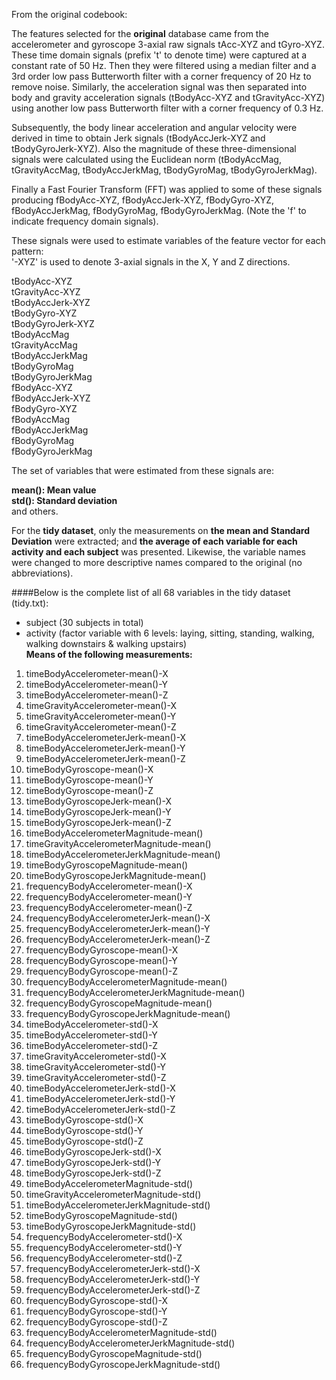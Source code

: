 From the original codebook:

The features selected for the **original** database came from the accelerometer and gyroscope 3-axial raw signals tAcc-XYZ and tGyro-XYZ. These time domain signals (prefix 't' to denote time) were captured at a constant rate of 50 Hz. Then they were filtered using a median filter and a 3rd order low pass Butterworth filter with a corner frequency of 20 Hz to remove noise. Similarly, the acceleration signal was then separated into body and gravity acceleration signals (tBodyAcc-XYZ and tGravityAcc-XYZ) using another low pass Butterworth filter with a corner frequency of 0.3 Hz. 

Subsequently, the body linear acceleration and angular velocity were derived in time to obtain Jerk signals (tBodyAccJerk-XYZ and tBodyGyroJerk-XYZ). Also the magnitude of these three-dimensional signals were calculated using the Euclidean norm (tBodyAccMag, tGravityAccMag, tBodyAccJerkMag, tBodyGyroMag, tBodyGyroJerkMag). 

Finally a Fast Fourier Transform (FFT) was applied to some of these signals producing fBodyAcc-XYZ, fBodyAccJerk-XYZ, fBodyGyro-XYZ, fBodyAccJerkMag, fBodyGyroMag, fBodyGyroJerkMag. (Note the 'f' to indicate frequency domain signals). 

These signals were used to estimate variables of the feature vector for each pattern:  
'-XYZ' is used to denote 3-axial signals in the X, Y and Z directions.

tBodyAcc-XYZ  
tGravityAcc-XYZ  
tBodyAccJerk-XYZ  
tBodyGyro-XYZ  
tBodyGyroJerk-XYZ  
tBodyAccMag  
tGravityAccMag  
tBodyAccJerkMag  
tBodyGyroMag  
tBodyGyroJerkMag  
fBodyAcc-XYZ  
fBodyAccJerk-XYZ  
fBodyGyro-XYZ  
fBodyAccMag  
fBodyAccJerkMag  
fBodyGyroMag  
fBodyGyroJerkMag  

The set of variables that were estimated from these signals are: 

**mean(): Mean value**  
**std(): Standard deviation**  
and others.

For the **tidy dataset**, only the measurements on **the mean and Standard Deviation** were extracted; and **the average of each variable for each activity and each subject** was presented. Likewise, the variable names were changed to more descriptive names compared to the original (no abbreviations).


####Below is the complete list of all 68 variables in the tidy dataset (tidy.txt):

- subject (30 subjects in total) 
- activity (factor variable with 6 levels: laying, sitting, standing, walking, walking downstairs & walking upstairs)   
 **Means of the following measurements:**
1. timeBodyAccelerometer-mean()-X               
1. timeBodyAccelerometer-mean()-Y            
1. timeBodyAccelerometer-mean()-Z 
1. timeGravityAccelerometer-mean()-X             
1. timeGravityAccelerometer-mean()-Y            
1. timeGravityAccelerometer-mean()-Z             
1. timeBodyAccelerometerJerk-mean()-X            
1. timeBodyAccelerometerJerk-mean()-Y            
1. timeBodyAccelerometerJerk-mean()-Z            
1. timeBodyGyroscope-mean()-X                   
1. timeBodyGyroscope-mean()-Y                    
1. timeBodyGyroscope-mean()-Z                   
1. timeBodyGyroscopeJerk-mean()-X                
1. timeBodyGyroscopeJerk-mean()-Y                
1. timeBodyGyroscopeJerk-mean()-Z               
1. timeBodyAccelerometerMagnitude-mean()        
1. timeGravityAccelerometerMagnitude-mean()     
1. timeBodyAccelerometerJerkMagnitude-mean()     
1. timeBodyGyroscopeMagnitude-mean()             
1. timeBodyGyroscopeJerkMagnitude-mean()         
1. frequencyBodyAccelerometer-mean()-X           
1. frequencyBodyAccelerometer-mean()-Y          
1. frequencyBodyAccelerometer-mean()-Z           
1. frequencyBodyAccelerometerJerk-mean()-X       
1. frequencyBodyAccelerometerJerk-mean()-Y       
1. frequencyBodyAccelerometerJerk-mean()-Z      
1. frequencyBodyGyroscope-mean()-X               
1. frequencyBodyGyroscope-mean()-Y               
1. frequencyBodyGyroscope-mean()-Z               
1. frequencyBodyAccelerometerMagnitude-mean()    
1. frequencyBodyAccelerometerJerkMagnitude-mean()
1. frequencyBodyGyroscopeMagnitude-mean()  
1. frequencyBodyGyroscopeJerkMagnitude-mean()      
1. timeBodyAccelerometer-std()-X                 
1. timeBodyAccelerometer-std()-Y                
1. timeBodyAccelerometer-std()-Z                 
1. timeGravityAccelerometer-std()-X              
1. timeGravityAccelerometer-std()-Y              
1. timeGravityAccelerometer-std()-Z              
1. timeBodyAccelerometerJerk-std()-X             
1. timeBodyAccelerometerJerk-std()-Y             
1. timeBodyAccelerometerJerk-std()-Z             
1. timeBodyGyroscope-std()-X                     
1. timeBodyGyroscope-std()-Y                    
1. timeBodyGyroscope-std()-Z                     
1. timeBodyGyroscopeJerk-std()-X                 
1. timeBodyGyroscopeJerk-std()-Y                 
1. timeBodyGyroscopeJerk-std()-Z                 
1. timeBodyAccelerometerMagnitude-std()          
1. timeGravityAccelerometerMagnitude-std()       
1. timeBodyAccelerometerJerkMagnitude-std()      
1. timeBodyGyroscopeMagnitude-std()              
1. timeBodyGyroscopeJerkMagnitude-std()          
1. frequencyBodyAccelerometer-std()-X            
1. frequencyBodyAccelerometer-std()-Y            
1. frequencyBodyAccelerometer-std()-Z            
1. frequencyBodyAccelerometerJerk-std()-X        
1. frequencyBodyAccelerometerJerk-std()-Y        
1. frequencyBodyAccelerometerJerk-std()-Z        
1. frequencyBodyGyroscope-std()-X                
1. frequencyBodyGyroscope-std()-Y                
1. frequencyBodyGyroscope-std()-Z                
1. frequencyBodyAccelerometerMagnitude-std()     
1. frequencyBodyAccelerometerJerkMagnitude-std() 
1. frequencyBodyGyroscopeMagnitude-std()        
1. frequencyBodyGyroscopeJerkMagnitude-std() 
